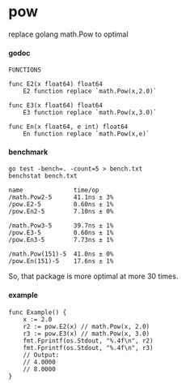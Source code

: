 # pow
replace golang math.Pow to optimal

#### godoc

```
FUNCTIONS

func E2(x float64) float64
    E2 function replace `math.Pow(x,2.0)`

func E3(x float64) float64
    E3 function replace `math.Pow(x,3.0)`

func En(x float64, e int) float64
    En function replace `math.Pow(x,e)`
```

#### benchmark

```
go test -bench=. -count=5 > bench.txt
benchstat bench.txt 
```
```
name              time/op
/math.Pow2-5      41.1ns ± 3%
/pow.E2-5         0.60ns ± 1%
/pow.En2-5        7.10ns ± 0%

/math.Pow3-5      39.7ns ± 1%
/pow.E3-5         0.60ns ± 1%
/pow.En3-5        7.73ns ± 1%

/math.Pow(151)-5  41.0ns ± 0%
/pow.En(151)-5    17.6ns ± 1%
```

So, that package is more optimal at more 30 times.

#### example

```golang
func Example() {
	x := 2.0
	r2 := pow.E2(x) // math.Pow(x, 2.0)
	r3 := pow.E3(x) // math.Pow(x, 3.0)
	fmt.Fprintf(os.Stdout, "%.4f\n", r2)
	fmt.Fprintf(os.Stdout, "%.4f\n", r3)
	// Output:
	// 4.0000
	// 8.0000
}
```
